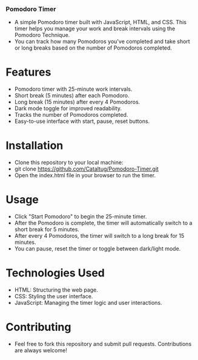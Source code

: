 ### Pomodoro Timer

- A simple Pomodoro timer built with JavaScript, HTML, and CSS. This timer helps you manage your work and break intervals using the Pomodoro Technique. 
- You can track how many Pomodoros you've completed and take short or long breaks based on the number of Pomodoros completed.

# Features
- Pomodoro timer with 25-minute work intervals.
- Short break (5 minutes) after each Pomodoro.
- Long break (15 minutes) after every 4 Pomodoros.
- Dark mode toggle for improved readability.
- Tracks the number of Pomodoros completed.
- Easy-to-use interface with start, pause, reset buttons.


# Installation
- Clone this repository to your local machine:
- git clone https://github.com/Cataltug/Pomodoro-Timer.git
- Open the index.html file in your browser to run the timer.

# Usage
- Click "Start Pomodoro" to begin the 25-minute timer.
- After the Pomodoro is complete, the timer will automatically switch to a short break for 5 minutes.
- After every 4 Pomodoros, the timer will switch to a long break for 15 minutes.
- You can pause, reset the timer or toggle between dark/light mode.

# Technologies Used
- HTML: Structuring the web page.
- CSS: Styling the user interface.
- JavaScript: Managing the timer logic and user interactions.

# Contributing
- Feel free to fork this repository and submit pull requests. Contributions are always welcome!
